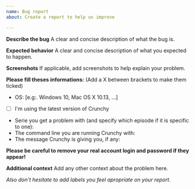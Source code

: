```yaml
---
name: Bug report
about: Create a report to help us improve

---
```


**Describe the bug**
A clear and concise description of what the bug is.

**Expected behavior**
A clear and concise description of what you expected to happen.

**Screenshots**
If applicable, add screenshots to help explain your problem.

**Please fill theses informations:**
(Add a X between brackets to make them ticked)
 - OS: [e.g:. Windows 10, Mac OS X 10.13, ...]
 - [ ] I'm using the latest version of Crunchy
 - Serie you get a problem with (and specify which episode if it is specific to one):
 - The command line you are running Crunchy with:
 - The message Crunchy is giving you, if any:

**Please be careful to remove your real account login and password if they appear!**


**Additional context**
Add any other context about the problem here.


_Also don't hesitate to add labels you feel apropriate on your report._
